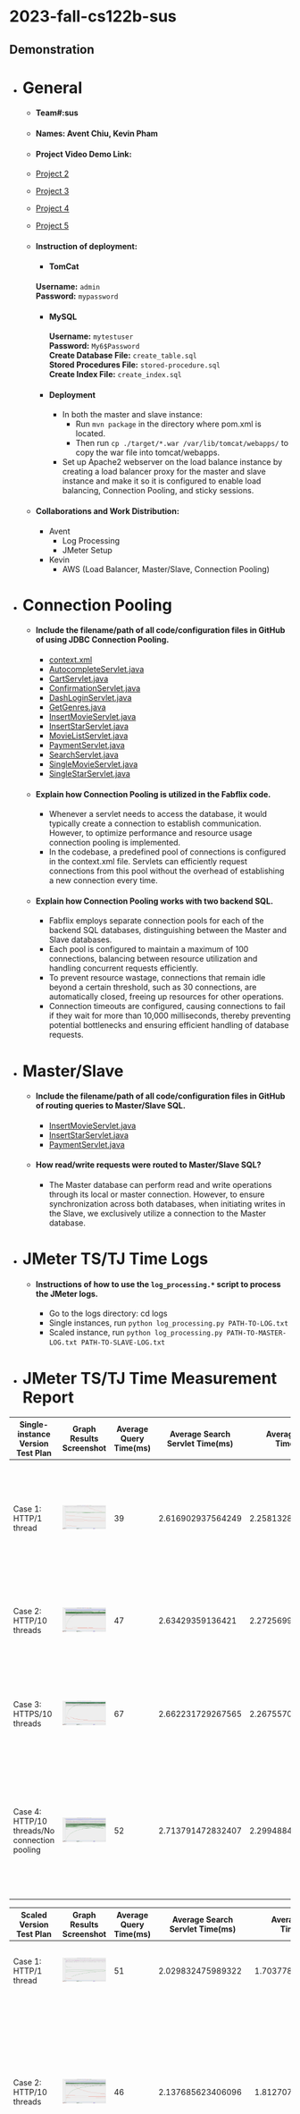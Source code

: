 # 2023-fall-cs122b-sus

## Demonstration



- # General
    - #### Team#:sus
    
    - #### Names: Avent Chiu, Kevin Pham
    
    - #### Project Video Demo Link:
    - [Project 2](https://youtu.be/qxNiNFIsW8w)
    - [Project 3](https://youtu.be/R9QO6MY6Ruk)
    - [Project 4](https://www.youtube.com/watch?v=-3l03MVZFYc)
    - [Project 5](https://youtu.be/nITy76uG4zI)

    - #### Instruction of deployment:
        - #### TomCat
        **Username:** `admin`<br>**Password:** `mypassword`
      - #### MySQL
        **Username:** `mytestuser`<br>**Password:** `My6$Password`<br>**Create Database File:** `create_table.sql`<br>**Stored Procedures File:** `stored-procedure.sql`<br>**Create Index File:** `create_index.sql`
      - #### Deployment
           - In both the master and slave instance: 
                - Run `mvn package` in the directory where pom.xml is located. 
                - Then run `cp ./target/*.war /var/lib/tomcat/webapps/` to copy the war file into tomcat/webapps.
           - Set up Apache2 webserver on the load balance instance by creating a load balancer proxy for the master and slave instance and make it so it is configured to enable load balancing, Connection Pooling, and sticky sessions.
    - #### Collaborations and Work Distribution:
        - Avent
            - Log Processing
            - JMeter Setup
        - Kevin
            - AWS (Load Balancer, Master/Slave, Connection Pooling)

- # Connection Pooling
    - #### Include the filename/path of all code/configuration files in GitHub of using JDBC Connection Pooling.
        - [context.xml](/WebContent/META-INF/context.xml)
        - [AutocompleteServlet.java](src/AutocompleteServlet.java)
        - [CartServlet.java](src/CartServlet.java)
        - [ConfirmationServlet.java](src/ConfirmationServlet.java)
        - [DashLoginServlet.java](src/DashLoginServlet.java)
        - [GetGenres.java](src/GetGenres.java)
        - [InsertMovieServlet.java](src/InsertMovieServlet.java)
        - [InsertStarServlet.java](src/InsertStarServlet.java)
        - [MovieListServlet.java](src/MovieListServlet.java)
        - [PaymentServlet.java](src/PaymentServlet.java)
        - [SearchServlet.java](src/SearchServlet.java)
        - [SingleMovieServlet.java](src/SingleMovieServlet.java)
        - [SingleStarServlet.java](src/SingleStarServlet.java)
    
    - #### Explain how Connection Pooling is utilized in the Fabflix code.
        - Whenever a servlet needs to access the database, it would typically create a connection to establish communication. However, to optimize performance and resource usage connection pooling is implemented.
        - In the codebase, a predefined pool of connections is configured in the context.xml file. Servlets can efficiently request connections from this pool without the overhead of establishing a new connection every time.
    
    - #### Explain how Connection Pooling works with two backend SQL.
        - Fabflix employs separate connection pools for each of the backend SQL databases, distinguishing between the Master and Slave databases.
        - Each pool is configured to maintain a maximum of 100 connections, balancing between resource utilization and handling concurrent requests efficiently.
        - To prevent resource wastage, connections that remain idle beyond a certain threshold, such as 30 connections, are automatically closed, freeing up resources for other operations.
        - Connection timeouts are configured, causing connections to fail if they wait for more than 10,000 milliseconds, thereby preventing potential bottlenecks and ensuring efficient handling of database requests.
- # Master/Slave
    - #### Include the filename/path of all code/configuration files in GitHub of routing queries to Master/Slave SQL.
        - [InsertMovieServlet.java](src/InsertMovieServlet.java)
        - [InsertStarServlet.java](src/InsertStarServlet.java)
        - [PaymentServlet.java](src/PaymentServlet.java)
    - #### How read/write requests were routed to Master/Slave SQL?
       -  The Master database can perform read and write operations through its local or master connection. However, to ensure synchronization across both databases, when initiating writes in the Slave, we exclusively utilize a connection to the Master database.

- # JMeter TS/TJ Time Logs
    - #### Instructions of how to use the `log_processing.*` script to process the JMeter logs.
        - Go to the logs directory: cd logs
        - Single instances, run `python log_processing.py PATH-TO-LOG.txt`
        - Scaled instance, run `python log_processing.py PATH-TO-MASTER-LOG.txt PATH-TO-SLAVE-LOG.txt` 

- # JMeter TS/TJ Time Measurement Report

| **Single-instance Version Test Plan**          | **Graph Results Screenshot** | **Average Query Time(ms)** | **Average Search Servlet Time(ms)** | **Average JDBC Time(ms)** | **Analysis** |
|------------------------------------------------|------------------------------|----------------------------|-------------------------------------|---------------------------|--------------|
| Case 1: HTTP/1 thread                          | ![](img/single-http-1.png)   | 39                         |  2.616902937564249                  | 2.2581328927515507        | This case has the fastest time for single instance. There isn't a lot traffic for 1 thread which is why the performance is quick.           |
| Case 2: HTTP/10 threads                        | ![](img/single-http-10.png)   | 47                         |  2.63429359136421                   |  2.2725699061787514       | The time is higher than 1 thread due to more traffic on the site. Serving more users, slows performance slighty. |
| Case 3: HTTPS/10 threads                       | ![](img/single-https-10.png)   | 67                         |  2.662231729267565                  |  2.2675570523060613       | This has the highest query time. HTTPS requires more steps than HTTP which slows down performance.          |
| Case 4: HTTP/10 threads/No connection pooling  | ![](img/single-np-10.png)   | 52                         |  2.713791472832407                  | 2.2994884875010766         | Highest Average time. Without connection pooling, there are constant opening and closing on database connections, causing poorer performance.           |

| **Scaled Version Test Plan**                   | **Graph Results Screenshot** | **Average Query Time(ms)** | **Average Search Servlet Time(ms)** | **Average JDBC Time(ms)** | **Analysis** |
|------------------------------------------------|------------------------------|----------------------------|-------------------------------------|---------------------------|--------------|
| Case 1: HTTP/1 thread                          | ![](img/scaled-http-1.png)   | 51                         | 2.029832475989322                   | 1.7037783935791557        | Lowest ts and tj times due to few/less traffic on the site.         |
| Case 2: HTTP/10 threads                        | ![](img/scaled-http-10.png)   | 46                         | 2.137685623406096                   | 1.8127071741314242        | Slightly higher than 1 thread due to more traffic slowing down the site. Lower query time compared to 1 thread because parallel processing from load balancing can lead to reduced processing time.         |
| Case 3: HTTP/10 threads/No connection pooling  | ![](img/scaled-np-10.png)   | 47                         | 2.2285231862029947                  | 1.7739592525247965        | Highest average time. More traffic and no connection pooling causes slower performance, due to constant database connections opening and closing.          |

## Substring Matching Design
  - %AB%: For a query 'AB', it will return all strings the contain the pattern 'AB' in the resul
  - LIKE '%AB%'

## Examples of files with Prepared Statements
[SearchServlet.java](https://github.com/uci-jherold2-fall23-cs122b/2023-fall-cs122b-sus/blob/938daded5856e2b8412484e92649c930ff6fc60b/src/SearchServlet.java/)

[InsertMovieServlet.java](https://github.com/uci-jherold2-fall23-cs122b/2023-fall-cs122b-sus/blob/938daded5856e2b8412484e92649c930ff6fc60b/src/InsertMovieServlet.java)

[LoginServlet.java](https://github.com/uci-jherold2-fall23-cs122b/2023-fall-cs122b-sus/blob/d06403fabb2f583763517af440cd82d0cd69d6cb/src/LoginServlet.java)

[SingleStarServlet.java](https://github.com/uci-jherold2-fall23-cs122b/2023-fall-cs122b-sus/blob/d06403fabb2f583763517af440cd82d0cd69d6cb/src/SingleStarServlet.java)

[PaymentServlet.java](https://github.com/uci-jherold2-fall23-cs122b/2023-fall-cs122b-sus/blob/d06403fabb2f583763517af440cd82d0cd69d6cb/src/PaymentServlet.java)

## 2 Parsing Time Optimization Strategies
1. Parsed XML data is written to CSV files for each the "movies", "stars", and "genres" tables. LOAD DATA from SQL loads all the informations all at once instead of multiple insert queries.
2. An In-memory hash maps with database information and new information optimized our parsing time because we did not have to query against the whole database repeatedly. Instead it gave us an linear time look up for duplicates.

## Inconsistency Report from XML Parsing
### Assumptions
- all movies are already in the database
- directors, movies, and actors are correct in casts.xml
- actors with invalid birth years will have it set as null instead
- stage names are correct

[DuplicateMovies.txt](Parser/DuplicateMovies.txt)
- Movie has an id that is already in the xml file

[DuplicateStars.txt](Parser/DuplicateStars.txt)
- Star already found in database (same name and birth year OR same name and no birth year)

[NonExistentMovies.txt](Parser/NonExistentMovies.txt)
- Actors from XML do not have their movie in our database

[NonExistentStars.txt](Parser/NonExistentStars.txt)
- Actors from XML do not exist in our database

[InconsistentMovies.txt](Parser/InconsistentMovies.txt)
- Movies that do not have genres or director

## Contributions
| Kevin Pham             | Avent Chiu |
| -------------          | ------------- |
| Project Skeleton Setup |  |
| SQL Queries            | SQL Queries |
| Movie List Servlet     | Movie List Servlet |
| Single Movie Servlet   |  |
| Single Star Servlet    |  |
| Single Star Page       | Single Star Page |
|                        | Movie List Page |
|                        | Single Movie Page |
|                        | Jump Functionality |
|                        | CSS & Bootstrap Styling |
| Login                  |  |
| Search Servlet         | Search Servlet |
| Search Page            | Search Page |
| Browse Servlet         | Browse Servlet |
|       |  |
| Browse Page            | Browse Page |
| Payment Servlet        |  |
| Payment Page           |  |
| Cart Servlet           | Cart Servlet |
| Cart Page              | Cart Page |
| Confirmation Servlet   |  |
| Confirmation Page      |  |
|  | Homepage |
| Demo on AWS Instance   |  |
| Recaptcha |  |
| HTTPS |  |
| Encrypted Password Changes |  |
| Prepared Statements |  |
| Employees Login | Employees Login |
| Prepared Statements |  |
| Dashboard Setup | Dashboard |
|  | stored procedure |
| Insert Movie Servlet | Insert Movie Servlet |
| Insert Star Servlet |  Insert Star Servlet |
| xml parser setup | xml parser |
| autocomplete | autocomplete |
| android | android |

